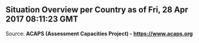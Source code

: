 ## Situation Overview per Country as of Fri, 28 Apr 2017 08:11:23 GMT

Source: **ACAPS (Assessment Capacities Project) - https://www.acaps.org**